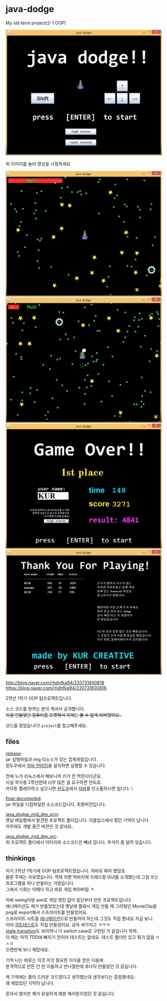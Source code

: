 # java-dodge
My old term project(2-1 OOP)

[![1](img/j1.png)](https://youtu.be/Z2-yvlf-otM)

위 이미지를 눌러 영상을 시청하세요

![2](img/j2.png)
![3](img/j3.png)
![4](img/j4.png)
![5](img/j5.png)


http://blog.naver.com/rhdnfka94/220731600818 \
https://blog.naver.com/rhdnfka94/220731600818

2학년 1학기 OOP 텀프로젝트입니다. 

소스 코드를 원하는 분이 계셔서 공개합니다. \
~~이걸 만들었던 컴퓨터를 포맷해서 이제는 볼 수 없게 되버렸어요..~~

코드를 찾았습니다! `project`를 참고해주세요.

## files
[release](https://github.com/KUR-creative/java-dodge/blob/master/java%2Bdodge.zip): \
jar 실행파일과 img 리소스가 있는 압축파일입니다. \
윈도우에서 [자바 런타임](https://java.com/ko/)을 설치하면 실행할 수 있습니다. 

전에 누가 리눅스에서 해보니까 키가 안 먹힌다더군요. \
사실 학식충 2학년한테 너무 많은 걸 요구하면 안되죠. \
아무튼 플레이하고 싶으시면 [윈도우](https://www.microsoft.com/ko-kr/windows/get-windows-10)에서 [자바](https://java.com/ko/)를 인스톨하시면 됩니다. \

[final-decompiled](https://github.com/KUR-creative/java-dodge/tree/master/old/final-decompiled): \
jar 파일을 디컴파일한 소스코드입니다. 최종버전입니다. 

[java_dodge_mid_dev_proj](https://github.com/KUR-creative/java-dodge/tree/master/old/java_dodge_mid_dev_proj): \
옛날 메일함에서 발견한 프로젝트 폴더입니다. 이클립스에서 짰던 기억이 납니다. \
아무래도 개발 중간 버전인 것 같네요. 

[java_dodge_mid_dev_src](https://github.com/KUR-creative/java-dodge/tree/master/old/java_dodge_mid_dev_src): \
위 프로젝트 폴더에서 이미지와 소스코드만 빼낸 겁니다. 주석이 좀 달려 있습니다. 

## thinkings
이거 2학년 1학기에 OOP 텀프로젝트였습니다. 자바로 짜야 했었죠. \
물론 주제는 자유였습니다. 객체 지향 막바지에 쓰레드랑 GUI를 소개했는데 그걸 쓰는 프로그램을 하나 만들라는 거였습니다. \
그래서 기회는 이때다 하고 바로 게임 박아버림 ㅋ 

자바 swing이랑 awt로 게임 엔진 없이 밑단부터 만든 프로젝트입니다. \
애니메이션도 제가 만들었었는데 옛날에 플래시 게임 만들 때 그려뒀던 MovieClip을 png로 export해서 스프라이트를 만들었어요. \
스프라이트 시트를 [애니메이션](https://github.com/KUR-creative/java-dodge/blob/master/project/src/dodge/Animation.java)으로 만들어야 하는데 그것도 직접 짰네요 지금 보니. \
이야 [히트테스트](https://github.com/KUR-creative/java-dodge/blob/9b95cc0e24b9d6775e6949ae930ab2f143824828/project/src/dodge/GameObject.java#L45)도 직접 만들었어요. 상자 써가지고 ㅋㅋㅋ \
[state transition](https://github.com/KUR-creative/java-dodge/blob/master/project/src/dodge/SceneManager.java)도 보아하니 다 switch case로 구현된 거 같습니다 하하.. \
이 때는 아직 TDD에 빠지기 전이라 테스트는 없네요. 테스트 폴더만 있고 뭐가 없음 ㅇㅅㅇ \
오랜만에 보니 재밌네요.

기억 나는 바로는 이것 저것 필요한 지식을 얻은 다음에 \
본격적으로 만든 건 한 이틀하고 반나절만에 후다닥 만들었던 것 같습니다. 

제 기억에는 졸라 드러운 코드였다고 생각했는데 생각보다는 깔끔했네요; \
꽤 재밌었던 기억이 납니다. 

혼자서 했지만 제가 유일하게 해본 해커톤이었던 것 같습니다.
